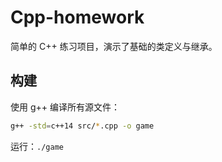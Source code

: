 # Cpp-homework

简单的 C++ 练习项目，演示了基础的类定义与继承。

## 构建

使用 g++ 编译所有源文件：

```bash
g++ -std=c++14 src/*.cpp -o game
```

运行：`./game`
